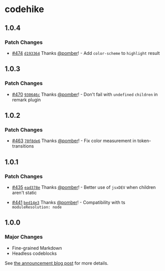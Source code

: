 # codehike

## 1.0.4

### Patch Changes

- [#474](https://github.com/code-hike/codehike/pull/474) [`d193364`](https://github.com/code-hike/codehike/commit/d193364129d3d4d18a58469e8f3795d9c4b02863) Thanks [@pomber](https://github.com/pomber)! - Add `color-scheme` to `highlight` result

## 1.0.3

### Patch Changes

- [#470](https://github.com/code-hike/codehike/pull/470) [`930646c`](https://github.com/code-hike/codehike/commit/930646c4949111ea1ddb823e3ec0305493952ecc) Thanks [@pomber](https://github.com/pomber)! - Don't fail with `undefined` `children` in remark plugin

## 1.0.2

### Patch Changes

- [#463](https://github.com/code-hike/codehike/pull/463) [`70f8de6`](https://github.com/code-hike/codehike/commit/70f8de66fd142c8692ed4d7e0d8b9293bd4f88bb) Thanks [@pomber](https://github.com/pomber)! - Fix color measurement in token-transitions

## 1.0.1

### Patch Changes

- [#435](https://github.com/code-hike/codehike/pull/435) [`ead378e`](https://github.com/code-hike/codehike/commit/ead378ea46fedc16ca6b9e1cec6fe0c0cf99090f) Thanks [@pomber](https://github.com/pomber)! - Better use of `jsxDEV` when children aren't static

- [#441](https://github.com/code-hike/codehike/pull/441) [`bed14e3`](https://github.com/code-hike/codehike/commit/bed14e3d330f8ed661d2fedce911b3d669eebeb2) Thanks [@pomber](https://github.com/pomber)! - Compatibility with ts `moduleResolution: node`

## 1.0.0

### Major Changes

- Fine-grained Markdown
- Headless codeblocks

See [the announcement blog post](https://codehike.org/blog/v1) for more details.
